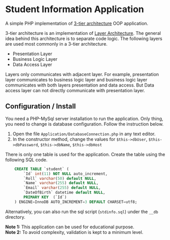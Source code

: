 # Student Information Application
A simple PHP implementation of [3-tier architecture](https://en.wikipedia.org/wiki/Multitier_architecture) OOP application.

3-tier architecture is an implementation of [Layer Architecture](https://en.wikipedia.org/wiki/Multilayered_architecture). 
The general idea behind this architecture is to separate code logic. The following layers are used most commonly in a 
3-tier architecture.

* Presentation Layer
* Business Logic Layer
* Data Access Layer

Layers only communicates with adjacent layer. For example, presentation layer communicates to business logic layer and 
business logic layer communicates with both layers presentation and data access. But Data access layer can not directly 
communicate with presentation layer.

## Configuration / Install
You need a PHP-MySql server installation to run the application. Only thing, you need to change is database configuration.
Follow the instruction below.

1. Open the file `Application/DatabaseConnection.php` in any text editor.
2. In the constructor method, change the values for `$this->dbUser`, `$this->dbPassword`, `$this->dbName`, `$this->dbHost`

There is only one table is used for the application. Create the table using the following SQL code.

```sql
    CREATE TABLE `student` (
        `Id` int(11) NOT NULL auto_increment,
        `Roll` varchar(50) default NULL,
        `Name` varchar(255) default NULL,
        `Email` varchar(255) default NULL,
        `DateOfBirth` datetime default NULL,
        PRIMARY KEY  (`Id`)
    ) ENGINE=InnoDB AUTO_INCREMENT=3 DEFAULT CHARSET=utf8;
```

Alternatively, you can also run the sql script (`stdinfo.sql`) under the `__db` directory.

**Note 1:** This application can be used for educational purpose.<br>
**Note 2:** To avoid complexity, validation is kept to a minimum level.